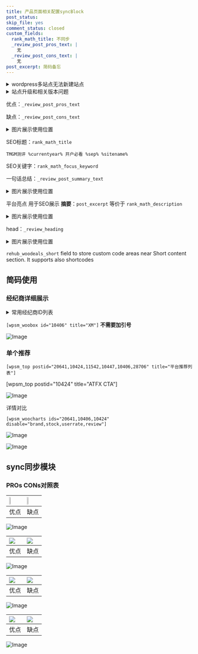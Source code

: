 ```yaml
---
title: 产品页面相关配置syncBlock
post_status: 
skip_file: yes
comment_status: closed
custom_fields:
  rank_math_title: 不同步
  _review_post_pros_text: |
    无
  _review_post_cons_text: |
    无
post_excerpt: 简码备忘
---
```

<details><summary>wordpress多站点无法新建站点</summary>

<li>和报错需要清理cookies一样的原因</li>
<li>wp-config.php里面<code>define( 'SUBDOMAIN_INSTALL', false );//子域名安装</code></li>
<li>新建子站点是用<code>define( 'SUBDOMAIN_INSTALL', true);//子域名安装</code> 完成以后，改成<code>false</code></li>
</details>

<details><summary>站点升级和相关版本问题</summary>

<p>wordpress：5.9.9
woocommerce：7.5.1
出现问题的地方：主题选项里面>><strong>Product layout >>compact style</strong></p>
<p>如何出现没有用过的字段 导致无法保存。先导出配置 然后进行修改，后面再次恢复即可。</p>
<p>出现部分字段无法显示时，需要返回默认布局后，对产品进行保存就好了。</p>
<p></p>
</details>

优点：`_review_post_pros_text`

缺点：`_review_post_cons_text`

<details><summary>图片展示使用位置</summary>

<img src="https://prod-files-secure.s3.us-west-2.amazonaws.com/39ed1227-6d7d-4570-be36-9ccd4a2c4241/f51d3d83-55d4-4bdf-9604-f37ec77ab556/Untitled.png?X-Amz-Algorithm=AWS4-HMAC-SHA256&X-Amz-Content-Sha256=UNSIGNED-PAYLOAD&X-Amz-Credential=ASIAZI2LB466WYKG2BNS%2F20251006%2Fus-west-2%2Fs3%2Faws4_request&X-Amz-Date=20251006T105517Z&X-Amz-Expires=3600&X-Amz-Security-Token=IQoJb3JpZ2luX2VjEPP%2F%2F%2F%2F%2F%2F%2F%2F%2F%2FwEaCXVzLXdlc3QtMiJGMEQCIASYDsPb%2F3N3Dk7BwG%2Fbm7khR0YxEMDJ9%2F0MTq3RgBdXAiBcnz0RhdP76RJPLHEgM1CRfcHS%2Bq6u5tGTGQlg6CQHMCqIBAiL%2F%2F%2F%2F%2F%2F%2F%2F%2F%2F8BEAAaDDYzNzQyMzE4MzgwNSIMvi%2F2gYSSbw%2BxPNGQKtwDUjCp6HZHTcQM2UzqUnroJMs0oQftbi9Vd4HWHgQ03qSkoPSrbTq8fIkqKVfv87iknLTDAaZ8J%2F3Fc519BNa%2FQ5DACY2eXl6VdlZTZquutlbbI%2BFZi%2F1kqEj1GNy6KR3CybCc3I5AhI2X50LDuO67%2FJTE72XZpp6AytO1vBYvUAdoAO1WiOSaeaGztdGO02FvzLWcznq9PIicwqm8AfPpndWyOVMevTOGVk%2BoUbuEzRo2j05rNTaWE5s1VsEvsgaIKOHDR74qcL1fgJG6Y3Rh9mhy44KW7eO29Hc6%2BsdO4iZUnOahYFf2ajVX9OZDEH%2F%2BKxGmxynYv4xOHmtO0iED3xq0rVWTQ1imISVz7RwRy1Hw7vWIpl0%2BZGU6Xap9jR%2BXHVCsSZ83SRf%2F5i3zAZehdUPLGm2tsTYK%2B30ceIs8003i6EAS60c8%2BkEzBsyD2eE0GAe99WHgaBoNPqJY57mljH%2FuSMHVXOvKNW6tMXYpplZdJ1RvjohXmxEqdlM5BS8389wktpPfzyenbg6MnF%2F5Evpy5C5864VP3bfwBqivEsjpD03tS%2B7EJbD5ipteZAGPSBdbbjnCh8Jtx6T1kiQELCoyyK6mHTwCSsm2SOL6BhC3XUyLuORz819omu8wj6%2BOxwY6pgFaGkbPS3itemXC451SB0tTNxGzksfFxWEjw9HsqkUzzZs6sIjt1fbLW2H0rozDAo%2Bo8b1Cna5m%2FiBPeAe%2FBDE4nQBlKGUV34iJDPnHn%2BlyitEcewwqIeWx4OGSTx%2BW3JhQds6duFVjZD%2FPse6CMBrQdO73%2BSLUx%2F3NmekPBqb2jL1QDf3oPt%2B4PlBVugVvWJh1J4Jtjk1uX5wfxH%2Fwu7gnyzRF%2FWSN&X-Amz-Signature=6b024f568ce71087f54aaff7f852225679117ea67390564025e7969f207cca5c&X-Amz-SignedHeaders=host&x-amz-checksum-mode=ENABLED&x-id=GetObject" alt="Image">
</details>

SEO标题：`rank_math_title`

`TMGM测评 %currentyear% 开户必看 %sep% %sitename%`

SEO关键字：`rank_math_focus_keyword`

一句话总结：`_review_post_summary_text`

<details><summary>图片展示使用位置</summary>

<img src="https://prod-files-secure.s3.us-west-2.amazonaws.com/39ed1227-6d7d-4570-be36-9ccd4a2c4241/4b96a922-296c-4f4e-8630-d1c870cbce01/Untitled.png?X-Amz-Algorithm=AWS4-HMAC-SHA256&X-Amz-Content-Sha256=UNSIGNED-PAYLOAD&X-Amz-Credential=ASIAZI2LB4666FDBMV2X%2F20251006%2Fus-west-2%2Fs3%2Faws4_request&X-Amz-Date=20251006T105518Z&X-Amz-Expires=3600&X-Amz-Security-Token=IQoJb3JpZ2luX2VjEPP%2F%2F%2F%2F%2F%2F%2F%2F%2F%2FwEaCXVzLXdlc3QtMiJGMEQCIDfZwCI5tqvhs8PIyuWPZX0qiEu50YqgI6l2W4E379mRAiBRlZloM6aFn%2F5El43Db%2FTwCdJZ%2BYEZWcIkfb6N6VgvvCqIBAiL%2F%2F%2F%2F%2F%2F%2F%2F%2F%2F8BEAAaDDYzNzQyMzE4MzgwNSIMjZiD8F0sV2ecHsAKKtwDKLFSy6sLAr3XuGTlXFpk6peZ6aC1omVogvwl3S0WCUlwN8%2F31TWl7IIwlS%2Fo7RUYymUoeM6NjXWgsCdnREeOuZ8fwrrMrXLsuBKRzvCLWNkY53lejPQoWd%2FgXOm1AJva7zNcBPmSKe7TWd3Yk2s7k4hsMPaxTS94OGJZ0bIorhDWsCDUyg9%2BOg7riiuxnoV0wNAJrZ4shnTwXDZYNC%2B8C4iOfZl5Uk3AjLSMtq1clou2iy6gUSJ6APRecga3xQWtVKpNg7sp%2Fih8vCesauqSwCWSLPb3XYN1xXBn%2FyftaONd%2BZpuHvCK%2FvpJFjNZLlLcRnw5pWjNRm6SAWavInbIdJA71N%2BU1kXkoYcyUCA6LZrqqP3nX9gh9%2F9T3JMFsgo34hvNlBFOsKXwMnYWn6Jg8W6e5eqUevOx%2Fst1n32k98Hxy7qgkLuvLseuUTRYeBZGYL5nV5gxOnv4fI8wK9EfyrzizTTzxDQYCGb50GD7m753XfaLjEEJhWykl%2BkxpGg9q617yS9OWlHOgoY0zBi0mPQCrIVAkhCq7BE9Z%2B%2F%2BIRvigbcnylyvEzKUNNMcsDqYHMZl8%2BAkgRNNFwZ2J3Sb3cDwjy0drPGoA1PbdUsGd4CzC%2FuVI6viB0oia8QwpK%2BOxwY6pgEpaHM8%2FmC%2FJmhLQU2P2V6zcFd1ofYsfu48ZlPx9JjhhH%2FF0e75nMAr1MNJJBPot0tr4ikXan7xyk%2BWVCuRnmaowMHSe3s0%2FCo27r1TfYsSJdtPKYGfFuZtFPze5Pu8Z8hyLLX2a44gDfM8RDMbxz%2BxooDkxqxHv%2FoFVDG%2FDG7Wa9vnkMuAIsEe8u1BKY7Vk43MX5vyWCfOGy8nOzfCga7ahJgMBsFD&X-Amz-Signature=e4ae24045511d104429f1c85506bd4c95b5410c8915f4777c98449f3b8746479&X-Amz-SignedHeaders=host&x-amz-checksum-mode=ENABLED&x-id=GetObject" alt="Image">
</details>

平台亮点 用于SEO展示 **摘要**：`post_excerpt`  等价于 `rank_math_description`

<details><summary>图片展示使用位置</summary>

<img src="https://prod-files-secure.s3.us-west-2.amazonaws.com/39ed1227-6d7d-4570-be36-9ccd4a2c4241/1ee11f63-b60a-4dfe-a7a7-d58ff23b5d88/Untitled.png?X-Amz-Algorithm=AWS4-HMAC-SHA256&X-Amz-Content-Sha256=UNSIGNED-PAYLOAD&X-Amz-Credential=ASIAZI2LB466RFO47BKN%2F20251006%2Fus-west-2%2Fs3%2Faws4_request&X-Amz-Date=20251006T105518Z&X-Amz-Expires=3600&X-Amz-Security-Token=IQoJb3JpZ2luX2VjEPP%2F%2F%2F%2F%2F%2F%2F%2F%2F%2FwEaCXVzLXdlc3QtMiJHMEUCIQDi8fIbXZPfKLi%2BUClhJGkduNea90EJUTQBF1vnNTgL7gIgXOoek0l2FJiUE0MZ0M1grgbCfdsOPVDQNGj6ZyLj6SUqiAQIi%2F%2F%2F%2F%2F%2F%2F%2F%2F%2F%2FARAAGgw2Mzc0MjMxODM4MDUiDI%2BAGORyIc50wSExUircA5Z%2F%2FneeJdej%2BNiWIQGn4VeEBLf%2BJnTb6U80WNQSZM3Hs8YIMD8FRJjZohh8yNVaB4X5hguBdeawrdC45Vit8iZz4g%2B6AzR8LshT61qNOEpSwGyMY%2FYeC8PNg6kxKD0l2CR7iZaZa%2BWGbvN4jhBNcIbTwfo7Cs2lKl5GuPfG8wNSsNkZk%2FV%2FtgBwbGgW6s82Z7wRpKNdvGuP0pL3HsKQWbSR5Nryk78sHf6ekoR1t1dvm%2BtAKlHeuL3oiRYKspfCvvcJ%2Bl%2BR%2FIFHi5J29jrDhcgV%2BFfZQ%2Fy1wvsIoEkCiuzpHL01cK4jjheWKDZtTAFjAxLeHziufy7GACGI5gvqzduE0EhvNoiF6f6Rgynq%2F3pwhr2RGnJyWh64yZvcC1Mp6r5GmCEXxK4jRdiL6uQ0IX2oXZFJBghGcHOXpSZKyE9QvgLoxevhodp8uLf4xSBjYjseDhkoU5uRdRLIVzU1Yefipl5LFQm3PfNj6%2FMOlLvwCe38e3%2ByKuoRcvdeG1RdrVArC9oBa6ACaIurcoX5fDVbFXuUmyeWP9MgqGv7LreSP9z0oUA2HqvHUFf5YkVCznIYyROHwkU%2F7NETHlguWH%2Fhl1352SInqWt5yWjtjn4abHspjaUQ%2FZaB2LeKMOeujscGOqUBWMs5D%2BbttXDuSAV%2BK9YoBCFeMGl2q2ivN7MIG96DOTqeqHeW5aSqqtjK97dylj3LrvYMWow08lNfXaQ6KmUD9AhwJ2T71nrs3X%2B%2BUQ0cdsTPv%2FjX%2FlNZVpklbfj7CPj8ePiWKDm%2Fc7CDfpoY5QLyJhq3Rc7ALvX9UgaQNCVfeQ6xaZirCDAhjjlILCkkOYpxYremGL8OAixf3U9X4Hi99tl%2FcVBS&X-Amz-Signature=1035e36658b9453e7629627b6c2041b2a576da02b586f0bdb24ebe17b2a60a0c&X-Amz-SignedHeaders=host&x-amz-checksum-mode=ENABLED&x-id=GetObject" alt="Image">
<img src="https://prod-files-secure.s3.us-west-2.amazonaws.com/39ed1227-6d7d-4570-be36-9ccd4a2c4241/ad4118b5-78d8-4fbe-801e-3b29b5d99c01/Untitled.png?X-Amz-Algorithm=AWS4-HMAC-SHA256&X-Amz-Content-Sha256=UNSIGNED-PAYLOAD&X-Amz-Credential=ASIAZI2LB466RFO47BKN%2F20251006%2Fus-west-2%2Fs3%2Faws4_request&X-Amz-Date=20251006T105518Z&X-Amz-Expires=3600&X-Amz-Security-Token=IQoJb3JpZ2luX2VjEPP%2F%2F%2F%2F%2F%2F%2F%2F%2F%2FwEaCXVzLXdlc3QtMiJHMEUCIQDi8fIbXZPfKLi%2BUClhJGkduNea90EJUTQBF1vnNTgL7gIgXOoek0l2FJiUE0MZ0M1grgbCfdsOPVDQNGj6ZyLj6SUqiAQIi%2F%2F%2F%2F%2F%2F%2F%2F%2F%2F%2FARAAGgw2Mzc0MjMxODM4MDUiDI%2BAGORyIc50wSExUircA5Z%2F%2FneeJdej%2BNiWIQGn4VeEBLf%2BJnTb6U80WNQSZM3Hs8YIMD8FRJjZohh8yNVaB4X5hguBdeawrdC45Vit8iZz4g%2B6AzR8LshT61qNOEpSwGyMY%2FYeC8PNg6kxKD0l2CR7iZaZa%2BWGbvN4jhBNcIbTwfo7Cs2lKl5GuPfG8wNSsNkZk%2FV%2FtgBwbGgW6s82Z7wRpKNdvGuP0pL3HsKQWbSR5Nryk78sHf6ekoR1t1dvm%2BtAKlHeuL3oiRYKspfCvvcJ%2Bl%2BR%2FIFHi5J29jrDhcgV%2BFfZQ%2Fy1wvsIoEkCiuzpHL01cK4jjheWKDZtTAFjAxLeHziufy7GACGI5gvqzduE0EhvNoiF6f6Rgynq%2F3pwhr2RGnJyWh64yZvcC1Mp6r5GmCEXxK4jRdiL6uQ0IX2oXZFJBghGcHOXpSZKyE9QvgLoxevhodp8uLf4xSBjYjseDhkoU5uRdRLIVzU1Yefipl5LFQm3PfNj6%2FMOlLvwCe38e3%2ByKuoRcvdeG1RdrVArC9oBa6ACaIurcoX5fDVbFXuUmyeWP9MgqGv7LreSP9z0oUA2HqvHUFf5YkVCznIYyROHwkU%2F7NETHlguWH%2Fhl1352SInqWt5yWjtjn4abHspjaUQ%2FZaB2LeKMOeujscGOqUBWMs5D%2BbttXDuSAV%2BK9YoBCFeMGl2q2ivN7MIG96DOTqeqHeW5aSqqtjK97dylj3LrvYMWow08lNfXaQ6KmUD9AhwJ2T71nrs3X%2B%2BUQ0cdsTPv%2FjX%2FlNZVpklbfj7CPj8ePiWKDm%2Fc7CDfpoY5QLyJhq3Rc7ALvX9UgaQNCVfeQ6xaZirCDAhjjlILCkkOYpxYremGL8OAixf3U9X4Hi99tl%2FcVBS&X-Amz-Signature=092636572fd2bcfcb6fa0fc0953cd6e2643dad8a94f908c60d91d4f91f6bcae9&X-Amz-SignedHeaders=host&x-amz-checksum-mode=ENABLED&x-id=GetObject" alt="Image">
<img src="https://prod-files-secure.s3.us-west-2.amazonaws.com/39ed1227-6d7d-4570-be36-9ccd4a2c4241/a38cf7c9-a79c-4b64-9e94-13589fe0758b/Untitled.png?X-Amz-Algorithm=AWS4-HMAC-SHA256&X-Amz-Content-Sha256=UNSIGNED-PAYLOAD&X-Amz-Credential=ASIAZI2LB466RFO47BKN%2F20251006%2Fus-west-2%2Fs3%2Faws4_request&X-Amz-Date=20251006T105518Z&X-Amz-Expires=3600&X-Amz-Security-Token=IQoJb3JpZ2luX2VjEPP%2F%2F%2F%2F%2F%2F%2F%2F%2F%2FwEaCXVzLXdlc3QtMiJHMEUCIQDi8fIbXZPfKLi%2BUClhJGkduNea90EJUTQBF1vnNTgL7gIgXOoek0l2FJiUE0MZ0M1grgbCfdsOPVDQNGj6ZyLj6SUqiAQIi%2F%2F%2F%2F%2F%2F%2F%2F%2F%2F%2FARAAGgw2Mzc0MjMxODM4MDUiDI%2BAGORyIc50wSExUircA5Z%2F%2FneeJdej%2BNiWIQGn4VeEBLf%2BJnTb6U80WNQSZM3Hs8YIMD8FRJjZohh8yNVaB4X5hguBdeawrdC45Vit8iZz4g%2B6AzR8LshT61qNOEpSwGyMY%2FYeC8PNg6kxKD0l2CR7iZaZa%2BWGbvN4jhBNcIbTwfo7Cs2lKl5GuPfG8wNSsNkZk%2FV%2FtgBwbGgW6s82Z7wRpKNdvGuP0pL3HsKQWbSR5Nryk78sHf6ekoR1t1dvm%2BtAKlHeuL3oiRYKspfCvvcJ%2Bl%2BR%2FIFHi5J29jrDhcgV%2BFfZQ%2Fy1wvsIoEkCiuzpHL01cK4jjheWKDZtTAFjAxLeHziufy7GACGI5gvqzduE0EhvNoiF6f6Rgynq%2F3pwhr2RGnJyWh64yZvcC1Mp6r5GmCEXxK4jRdiL6uQ0IX2oXZFJBghGcHOXpSZKyE9QvgLoxevhodp8uLf4xSBjYjseDhkoU5uRdRLIVzU1Yefipl5LFQm3PfNj6%2FMOlLvwCe38e3%2ByKuoRcvdeG1RdrVArC9oBa6ACaIurcoX5fDVbFXuUmyeWP9MgqGv7LreSP9z0oUA2HqvHUFf5YkVCznIYyROHwkU%2F7NETHlguWH%2Fhl1352SInqWt5yWjtjn4abHspjaUQ%2FZaB2LeKMOeujscGOqUBWMs5D%2BbttXDuSAV%2BK9YoBCFeMGl2q2ivN7MIG96DOTqeqHeW5aSqqtjK97dylj3LrvYMWow08lNfXaQ6KmUD9AhwJ2T71nrs3X%2B%2BUQ0cdsTPv%2FjX%2FlNZVpklbfj7CPj8ePiWKDm%2Fc7CDfpoY5QLyJhq3Rc7ALvX9UgaQNCVfeQ6xaZirCDAhjjlILCkkOYpxYremGL8OAixf3U9X4Hi99tl%2FcVBS&X-Amz-Signature=9e3aa65fa6243f50e7ebd414d65b028313aa47152af30a9c1280c942777e715c&X-Amz-SignedHeaders=host&x-amz-checksum-mode=ENABLED&x-id=GetObject" alt="Image">
<img src="https://prod-files-secure.s3.us-west-2.amazonaws.com/39ed1227-6d7d-4570-be36-9ccd4a2c4241/7da6fc1e-d2ac-42ae-8c75-cb5749aa18f6/Untitled.png?X-Amz-Algorithm=AWS4-HMAC-SHA256&X-Amz-Content-Sha256=UNSIGNED-PAYLOAD&X-Amz-Credential=ASIAZI2LB466RFO47BKN%2F20251006%2Fus-west-2%2Fs3%2Faws4_request&X-Amz-Date=20251006T105518Z&X-Amz-Expires=3600&X-Amz-Security-Token=IQoJb3JpZ2luX2VjEPP%2F%2F%2F%2F%2F%2F%2F%2F%2F%2FwEaCXVzLXdlc3QtMiJHMEUCIQDi8fIbXZPfKLi%2BUClhJGkduNea90EJUTQBF1vnNTgL7gIgXOoek0l2FJiUE0MZ0M1grgbCfdsOPVDQNGj6ZyLj6SUqiAQIi%2F%2F%2F%2F%2F%2F%2F%2F%2F%2F%2FARAAGgw2Mzc0MjMxODM4MDUiDI%2BAGORyIc50wSExUircA5Z%2F%2FneeJdej%2BNiWIQGn4VeEBLf%2BJnTb6U80WNQSZM3Hs8YIMD8FRJjZohh8yNVaB4X5hguBdeawrdC45Vit8iZz4g%2B6AzR8LshT61qNOEpSwGyMY%2FYeC8PNg6kxKD0l2CR7iZaZa%2BWGbvN4jhBNcIbTwfo7Cs2lKl5GuPfG8wNSsNkZk%2FV%2FtgBwbGgW6s82Z7wRpKNdvGuP0pL3HsKQWbSR5Nryk78sHf6ekoR1t1dvm%2BtAKlHeuL3oiRYKspfCvvcJ%2Bl%2BR%2FIFHi5J29jrDhcgV%2BFfZQ%2Fy1wvsIoEkCiuzpHL01cK4jjheWKDZtTAFjAxLeHziufy7GACGI5gvqzduE0EhvNoiF6f6Rgynq%2F3pwhr2RGnJyWh64yZvcC1Mp6r5GmCEXxK4jRdiL6uQ0IX2oXZFJBghGcHOXpSZKyE9QvgLoxevhodp8uLf4xSBjYjseDhkoU5uRdRLIVzU1Yefipl5LFQm3PfNj6%2FMOlLvwCe38e3%2ByKuoRcvdeG1RdrVArC9oBa6ACaIurcoX5fDVbFXuUmyeWP9MgqGv7LreSP9z0oUA2HqvHUFf5YkVCznIYyROHwkU%2F7NETHlguWH%2Fhl1352SInqWt5yWjtjn4abHspjaUQ%2FZaB2LeKMOeujscGOqUBWMs5D%2BbttXDuSAV%2BK9YoBCFeMGl2q2ivN7MIG96DOTqeqHeW5aSqqtjK97dylj3LrvYMWow08lNfXaQ6KmUD9AhwJ2T71nrs3X%2B%2BUQ0cdsTPv%2FjX%2FlNZVpklbfj7CPj8ePiWKDm%2Fc7CDfpoY5QLyJhq3Rc7ALvX9UgaQNCVfeQ6xaZirCDAhjjlILCkkOYpxYremGL8OAixf3U9X4Hi99tl%2FcVBS&X-Amz-Signature=7a5a6dc05d9f4653f8feb10474f6a6b7b643607fac211359f6421971ec22bda5&X-Amz-SignedHeaders=host&x-amz-checksum-mode=ENABLED&x-id=GetObject" alt="Image">
<img src="https://prod-files-secure.s3.us-west-2.amazonaws.com/39ed1227-6d7d-4570-be36-9ccd4a2c4241/7e97f40a-eaee-47f5-b2f9-475f96808fa7/Untitled.png?X-Amz-Algorithm=AWS4-HMAC-SHA256&X-Amz-Content-Sha256=UNSIGNED-PAYLOAD&X-Amz-Credential=ASIAZI2LB466RFO47BKN%2F20251006%2Fus-west-2%2Fs3%2Faws4_request&X-Amz-Date=20251006T105518Z&X-Amz-Expires=3600&X-Amz-Security-Token=IQoJb3JpZ2luX2VjEPP%2F%2F%2F%2F%2F%2F%2F%2F%2F%2FwEaCXVzLXdlc3QtMiJHMEUCIQDi8fIbXZPfKLi%2BUClhJGkduNea90EJUTQBF1vnNTgL7gIgXOoek0l2FJiUE0MZ0M1grgbCfdsOPVDQNGj6ZyLj6SUqiAQIi%2F%2F%2F%2F%2F%2F%2F%2F%2F%2F%2FARAAGgw2Mzc0MjMxODM4MDUiDI%2BAGORyIc50wSExUircA5Z%2F%2FneeJdej%2BNiWIQGn4VeEBLf%2BJnTb6U80WNQSZM3Hs8YIMD8FRJjZohh8yNVaB4X5hguBdeawrdC45Vit8iZz4g%2B6AzR8LshT61qNOEpSwGyMY%2FYeC8PNg6kxKD0l2CR7iZaZa%2BWGbvN4jhBNcIbTwfo7Cs2lKl5GuPfG8wNSsNkZk%2FV%2FtgBwbGgW6s82Z7wRpKNdvGuP0pL3HsKQWbSR5Nryk78sHf6ekoR1t1dvm%2BtAKlHeuL3oiRYKspfCvvcJ%2Bl%2BR%2FIFHi5J29jrDhcgV%2BFfZQ%2Fy1wvsIoEkCiuzpHL01cK4jjheWKDZtTAFjAxLeHziufy7GACGI5gvqzduE0EhvNoiF6f6Rgynq%2F3pwhr2RGnJyWh64yZvcC1Mp6r5GmCEXxK4jRdiL6uQ0IX2oXZFJBghGcHOXpSZKyE9QvgLoxevhodp8uLf4xSBjYjseDhkoU5uRdRLIVzU1Yefipl5LFQm3PfNj6%2FMOlLvwCe38e3%2ByKuoRcvdeG1RdrVArC9oBa6ACaIurcoX5fDVbFXuUmyeWP9MgqGv7LreSP9z0oUA2HqvHUFf5YkVCznIYyROHwkU%2F7NETHlguWH%2Fhl1352SInqWt5yWjtjn4abHspjaUQ%2FZaB2LeKMOeujscGOqUBWMs5D%2BbttXDuSAV%2BK9YoBCFeMGl2q2ivN7MIG96DOTqeqHeW5aSqqtjK97dylj3LrvYMWow08lNfXaQ6KmUD9AhwJ2T71nrs3X%2B%2BUQ0cdsTPv%2FjX%2FlNZVpklbfj7CPj8ePiWKDm%2Fc7CDfpoY5QLyJhq3Rc7ALvX9UgaQNCVfeQ6xaZirCDAhjjlILCkkOYpxYremGL8OAixf3U9X4Hi99tl%2FcVBS&X-Amz-Signature=3a5ffb1c845a9fc6332c96eeda884bf17b2f6428df0406bf693fdb446da0444a&X-Amz-SignedHeaders=host&x-amz-checksum-mode=ENABLED&x-id=GetObject" alt="Image">
</details>

head：`_review_heading`

<details><summary>图片展示使用位置</summary>

<img src="https://prod-files-secure.s3.us-west-2.amazonaws.com/39ed1227-6d7d-4570-be36-9ccd4a2c4241/3a4650ad-9887-415c-889a-edd51fa54f27/Untitled.png?X-Amz-Algorithm=AWS4-HMAC-SHA256&X-Amz-Content-Sha256=UNSIGNED-PAYLOAD&X-Amz-Credential=ASIAZI2LB466XJ6NHOXP%2F20251006%2Fus-west-2%2Fs3%2Faws4_request&X-Amz-Date=20251006T105518Z&X-Amz-Expires=3600&X-Amz-Security-Token=IQoJb3JpZ2luX2VjEPP%2F%2F%2F%2F%2F%2F%2F%2F%2F%2FwEaCXVzLXdlc3QtMiJHMEUCIQCEOTUxKtC5Y50vKY1M9yD3%2B2cNGuvnHRGZWkh2ugifwgIgeBfyLwCbmGsww1yvhbELHMSal6cZHwvWI6aMBBcmyzkqiAQIi%2F%2F%2F%2F%2F%2F%2F%2F%2F%2F%2FARAAGgw2Mzc0MjMxODM4MDUiDMA8M81Sn8lRTmumnCrcA9hngrryi1l4QwVoMd1FK3Hn3YXWcKeiq7hlcmhK611460LYOUeuJE2L6BnO0a9iOe4Nfp9jT8kDNKCVxDtIDIpXwJ87Q3wWglt3c3srDyYVRUj8vdrBsqxIPbQ7NZQWM%2Fnh57Pz6959ROf7d%2FRUF%2FpNk%2F4cMBmMV5LUT%2BbmKw0I1%2BjUOpJB6VFF3onvRiCLinIv7u98g1oq9kT90MZylUxAHSrcfdfffYCl96cHMXr2%2BHPrzED4KQlUcdkYqSVwRvX6qTyj4eXIxi2p8IoeQ5yoixVRyDPBUqOXiggJcRV%2Fnz9eB%2BIrcAuL8icYTnpB2YTnvDUOiuoMD3zcfe0nXtfY9vIy65PNfqxsEldv5DAN8HXQLVGSrYFlnai56JIn4jVKHTyjA4TYvwve5ucLgu5Sh7LOXXBOCjENQOrtblSk7PPAK%2B%2BVp3r3yE5uZiX6maXHOeHuxdv09d3ckJ3WUvaOcwlZqRnSAFmihdLf15%2FZ3CufjEgVNz5Nrb1v2oU%2BmMja8e5TDLTmMNZGbF50IyEIrrqaqVvlfZb80TElo8OZUAK8MAeRrbB5M%2Fpl9%2FgVj5jr0GQP61kzJwKG51qMdkEmjf6Xuh4joxRlKqA1uRtrZqY%2F3glGo3L%2FZ3vWMO6vjscGOqUB7tk68ZHiX3LTRUg5zsydLuDBkYyi62nC9wAlIX7NGKLpIEiiAC1gSID8X9BY%2BGyw0e2p2UCUbI984PdNm1Hab3oBt%2FpJjrsHSX4wgHHjgAvSehhl8lZJkCYD75pkTSHycIhjWrakRTZVkSA2pNPf%2B3KsRYmAiz7CxFf3C3Y9wm8cyrXqxpAd8nrRnnSY417YZRA5gjaX%2BvP7TMbvwJfdBBguYjFY&X-Amz-Signature=24a461615cb6099c58e28d2350ef6bd7c38568e5d7999d31e96b3eb4fb382b9e&X-Amz-SignedHeaders=host&x-amz-checksum-mode=ENABLED&x-id=GetObject" alt="Image">
</details>

`rehub_woodeals_short`	field to store custom code areas near Short content section. It supports also shortcodes



## 简码使用

### 经纪商详细展示

<details><summary>常用经纪商ID列表</summary>

<pre><code class="php">嘉盛 ===> 20641  [wpsm_woobox id="20641" title="嘉盛"]
易信easymarkets ===> 11542  [wpsm_woobox id="11542" title="易信easymarkets"]
ATFX外汇 ===> 10424  [wpsm_woobox id="10424" title="ATFX"]
XM ===> 10406  [wpsm_woobox id="10406" title="XM"]
TMGM ===> 29622  [wpsm_woobox id="29622" title="TMGM"]
HYCM ===> 10447  [wpsm_woobox id="10447" title="HYCM"]
fpmarkets澳福外汇 ===> 20639  [wpsm_woobox id="20639" title="fpmarkets澳福外汇"]</code></pre>
</details>

`[wpsm_woobox id="10406" title="XM"]` **不需要加引号**

![Image](https://prod-files-secure.s3.us-west-2.amazonaws.com/39ed1227-6d7d-4570-be36-9ccd4a2c4241/4f898f9d-0fa7-4e43-acd3-ac6bc7be575a/Untitled.png?X-Amz-Algorithm=AWS4-HMAC-SHA256&X-Amz-Content-Sha256=UNSIGNED-PAYLOAD&X-Amz-Credential=ASIAZI2LB4663GD45ZMK%2F20251006%2Fus-west-2%2Fs3%2Faws4_request&X-Amz-Date=20251006T105516Z&X-Amz-Expires=3600&X-Amz-Security-Token=IQoJb3JpZ2luX2VjEPP%2F%2F%2F%2F%2F%2F%2F%2F%2F%2FwEaCXVzLXdlc3QtMiJIMEYCIQDxNmuxxgqzCXG9hLHv7gWQhYNLgPQup1uBIc2dJrphtgIhAPeDaeCYEFOXvbVLFZgRIFVcYfI%2BMAAYQWKVlHFq7ahAKogECIv%2F%2F%2F%2F%2F%2F%2F%2F%2F%2FwEQABoMNjM3NDIzMTgzODA1IgwZ4i1mCK04cH4aW%2Bgq3AO6Hmr4dQgxQ77KL7x7MvrW3mm3qcI5jGu%2BXMeoJe1%2Fq%2Bje9uLuH8cWFyARMjjPjJyEZafntM1PlmN6Fs6U9hq2xckCJpP2djhzYCNkLstFgY%2BdB0C%2BDldn98o4YDEhtZz4hCLL5O1iPj5Aoa9qqiUdkRmUVWRnJff6JSvW5SEqRr6btri5XwBumGIYeHEe6Yq1DjxTREEv72pV12jo75UUqOHLttzLu9P%2Bz6cTeNenBeqb4nNMuB81fXFoe7LX%2BZR7hVq2Mv%2F5VO1gXg9HaLEBGTBrEd4JPRWjOUl03nXOEevB7ezGJV8Qn4pijucI6FfCy4MrtOVypkpx8pBAweMU8Yi3yE4TyjQIUZO5lOnoSB2xvMSBR%2FgdUSuUM8oQy7M2Ji9GVGjME0W8FyaXV28Z%2BxM%2Fl8h2fbjnELPC5TOVYEWwS%2FsHPaM2OhF2Wqee6y%2FCANKI1hGyNB1kTXffyqJ1%2F3X3Oyd5N%2BnoNRvIOiNWlmHXYGS%2BxWezpZDRao1zSGDZIIhFFE6Nj8cLQIhkXXAY25BOaiKGC9kWYsDDgY%2Fr2qenQExmR%2FI%2BtuTFSPpcjpDT2bbyfP1Q6%2FNNqUcfui9Mes%2B2sSRQpQexZ3ULxGehy55arpXYtqCX4nlkUzCbr47HBjqkATeuOfoSgS%2BwW4mE4hIrMCZ7J1srbl%2FOdZt4fDIVMDeChbD9LeXYRftHrbZIpDs6eVJgV9AxHpZV3fSvDGCnW4vyNUxndTagKJY7czMIi%2FM%2FnsO0NJLwvSSKI04uCyDYMzWbx43SEAN7XcehgeL3rNW1LDa1nUFtcB0tt8ecrmz6%2FnndeFecQovvIOEn%2BBbx6nL4OvnGO0IM41wqTsZ38B1oUBq7&X-Amz-Signature=03f95a5ae905e0cde47efe1a2913eacf9cfc57f1150f3ee5fb658bc5b16d418b&X-Amz-SignedHeaders=host&x-amz-checksum-mode=ENABLED&x-id=GetObject)

### 单个推荐
`[wpsm_top postid="20641,10424,11542,10447,10406,28706" title="平台推荐列表"]`

[wpsm_top postid="10424" title="ATFX CTA"]

![Image](https://prod-files-secure.s3.us-west-2.amazonaws.com/39ed1227-6d7d-4570-be36-9ccd4a2c4241/5ac620dc-51a8-48b6-b55d-91f47299193c/Untitled.png?X-Amz-Algorithm=AWS4-HMAC-SHA256&X-Amz-Content-Sha256=UNSIGNED-PAYLOAD&X-Amz-Credential=ASIAZI2LB4663GD45ZMK%2F20251006%2Fus-west-2%2Fs3%2Faws4_request&X-Amz-Date=20251006T105516Z&X-Amz-Expires=3600&X-Amz-Security-Token=IQoJb3JpZ2luX2VjEPP%2F%2F%2F%2F%2F%2F%2F%2F%2F%2FwEaCXVzLXdlc3QtMiJIMEYCIQDxNmuxxgqzCXG9hLHv7gWQhYNLgPQup1uBIc2dJrphtgIhAPeDaeCYEFOXvbVLFZgRIFVcYfI%2BMAAYQWKVlHFq7ahAKogECIv%2F%2F%2F%2F%2F%2F%2F%2F%2F%2FwEQABoMNjM3NDIzMTgzODA1IgwZ4i1mCK04cH4aW%2Bgq3AO6Hmr4dQgxQ77KL7x7MvrW3mm3qcI5jGu%2BXMeoJe1%2Fq%2Bje9uLuH8cWFyARMjjPjJyEZafntM1PlmN6Fs6U9hq2xckCJpP2djhzYCNkLstFgY%2BdB0C%2BDldn98o4YDEhtZz4hCLL5O1iPj5Aoa9qqiUdkRmUVWRnJff6JSvW5SEqRr6btri5XwBumGIYeHEe6Yq1DjxTREEv72pV12jo75UUqOHLttzLu9P%2Bz6cTeNenBeqb4nNMuB81fXFoe7LX%2BZR7hVq2Mv%2F5VO1gXg9HaLEBGTBrEd4JPRWjOUl03nXOEevB7ezGJV8Qn4pijucI6FfCy4MrtOVypkpx8pBAweMU8Yi3yE4TyjQIUZO5lOnoSB2xvMSBR%2FgdUSuUM8oQy7M2Ji9GVGjME0W8FyaXV28Z%2BxM%2Fl8h2fbjnELPC5TOVYEWwS%2FsHPaM2OhF2Wqee6y%2FCANKI1hGyNB1kTXffyqJ1%2F3X3Oyd5N%2BnoNRvIOiNWlmHXYGS%2BxWezpZDRao1zSGDZIIhFFE6Nj8cLQIhkXXAY25BOaiKGC9kWYsDDgY%2Fr2qenQExmR%2FI%2BtuTFSPpcjpDT2bbyfP1Q6%2FNNqUcfui9Mes%2B2sSRQpQexZ3ULxGehy55arpXYtqCX4nlkUzCbr47HBjqkATeuOfoSgS%2BwW4mE4hIrMCZ7J1srbl%2FOdZt4fDIVMDeChbD9LeXYRftHrbZIpDs6eVJgV9AxHpZV3fSvDGCnW4vyNUxndTagKJY7czMIi%2FM%2FnsO0NJLwvSSKI04uCyDYMzWbx43SEAN7XcehgeL3rNW1LDa1nUFtcB0tt8ecrmz6%2FnndeFecQovvIOEn%2BBbx6nL4OvnGO0IM41wqTsZ38B1oUBq7&X-Amz-Signature=431cca9646a0ef5438f740a4da6020b36e72798785d430992b758b253e1ba3fc&X-Amz-SignedHeaders=host&x-amz-checksum-mode=ENABLED&x-id=GetObject)

详情对比

`[wpsm_woocharts ids="20641,10406,10424" disable="brand,stock,userrate,review"]`

![Image](https://prod-files-secure.s3.us-west-2.amazonaws.com/39ed1227-6d7d-4570-be36-9ccd4a2c4241/bf3ba45f-b9f3-4295-8aef-b4a495fd25f4/Untitled.png?X-Amz-Algorithm=AWS4-HMAC-SHA256&X-Amz-Content-Sha256=UNSIGNED-PAYLOAD&X-Amz-Credential=ASIAZI2LB4663GD45ZMK%2F20251006%2Fus-west-2%2Fs3%2Faws4_request&X-Amz-Date=20251006T105516Z&X-Amz-Expires=3600&X-Amz-Security-Token=IQoJb3JpZ2luX2VjEPP%2F%2F%2F%2F%2F%2F%2F%2F%2F%2FwEaCXVzLXdlc3QtMiJIMEYCIQDxNmuxxgqzCXG9hLHv7gWQhYNLgPQup1uBIc2dJrphtgIhAPeDaeCYEFOXvbVLFZgRIFVcYfI%2BMAAYQWKVlHFq7ahAKogECIv%2F%2F%2F%2F%2F%2F%2F%2F%2F%2FwEQABoMNjM3NDIzMTgzODA1IgwZ4i1mCK04cH4aW%2Bgq3AO6Hmr4dQgxQ77KL7x7MvrW3mm3qcI5jGu%2BXMeoJe1%2Fq%2Bje9uLuH8cWFyARMjjPjJyEZafntM1PlmN6Fs6U9hq2xckCJpP2djhzYCNkLstFgY%2BdB0C%2BDldn98o4YDEhtZz4hCLL5O1iPj5Aoa9qqiUdkRmUVWRnJff6JSvW5SEqRr6btri5XwBumGIYeHEe6Yq1DjxTREEv72pV12jo75UUqOHLttzLu9P%2Bz6cTeNenBeqb4nNMuB81fXFoe7LX%2BZR7hVq2Mv%2F5VO1gXg9HaLEBGTBrEd4JPRWjOUl03nXOEevB7ezGJV8Qn4pijucI6FfCy4MrtOVypkpx8pBAweMU8Yi3yE4TyjQIUZO5lOnoSB2xvMSBR%2FgdUSuUM8oQy7M2Ji9GVGjME0W8FyaXV28Z%2BxM%2Fl8h2fbjnELPC5TOVYEWwS%2FsHPaM2OhF2Wqee6y%2FCANKI1hGyNB1kTXffyqJ1%2F3X3Oyd5N%2BnoNRvIOiNWlmHXYGS%2BxWezpZDRao1zSGDZIIhFFE6Nj8cLQIhkXXAY25BOaiKGC9kWYsDDgY%2Fr2qenQExmR%2FI%2BtuTFSPpcjpDT2bbyfP1Q6%2FNNqUcfui9Mes%2B2sSRQpQexZ3ULxGehy55arpXYtqCX4nlkUzCbr47HBjqkATeuOfoSgS%2BwW4mE4hIrMCZ7J1srbl%2FOdZt4fDIVMDeChbD9LeXYRftHrbZIpDs6eVJgV9AxHpZV3fSvDGCnW4vyNUxndTagKJY7czMIi%2FM%2FnsO0NJLwvSSKI04uCyDYMzWbx43SEAN7XcehgeL3rNW1LDa1nUFtcB0tt8ecrmz6%2FnndeFecQovvIOEn%2BBbx6nL4OvnGO0IM41wqTsZ38B1oUBq7&X-Amz-Signature=fac6a8b795424867eafb93c8417abfeef3e3930dd0d7969e9d2dce75cd98410f&X-Amz-SignedHeaders=host&x-amz-checksum-mode=ENABLED&x-id=GetObject)

![Image](https://prod-files-secure.s3.us-west-2.amazonaws.com/39ed1227-6d7d-4570-be36-9ccd4a2c4241/30bc56ef-f383-4b48-9768-2ebc9e436ec0/Untitled.png?X-Amz-Algorithm=AWS4-HMAC-SHA256&X-Amz-Content-Sha256=UNSIGNED-PAYLOAD&X-Amz-Credential=ASIAZI2LB4663GD45ZMK%2F20251006%2Fus-west-2%2Fs3%2Faws4_request&X-Amz-Date=20251006T105516Z&X-Amz-Expires=3600&X-Amz-Security-Token=IQoJb3JpZ2luX2VjEPP%2F%2F%2F%2F%2F%2F%2F%2F%2F%2FwEaCXVzLXdlc3QtMiJIMEYCIQDxNmuxxgqzCXG9hLHv7gWQhYNLgPQup1uBIc2dJrphtgIhAPeDaeCYEFOXvbVLFZgRIFVcYfI%2BMAAYQWKVlHFq7ahAKogECIv%2F%2F%2F%2F%2F%2F%2F%2F%2F%2FwEQABoMNjM3NDIzMTgzODA1IgwZ4i1mCK04cH4aW%2Bgq3AO6Hmr4dQgxQ77KL7x7MvrW3mm3qcI5jGu%2BXMeoJe1%2Fq%2Bje9uLuH8cWFyARMjjPjJyEZafntM1PlmN6Fs6U9hq2xckCJpP2djhzYCNkLstFgY%2BdB0C%2BDldn98o4YDEhtZz4hCLL5O1iPj5Aoa9qqiUdkRmUVWRnJff6JSvW5SEqRr6btri5XwBumGIYeHEe6Yq1DjxTREEv72pV12jo75UUqOHLttzLu9P%2Bz6cTeNenBeqb4nNMuB81fXFoe7LX%2BZR7hVq2Mv%2F5VO1gXg9HaLEBGTBrEd4JPRWjOUl03nXOEevB7ezGJV8Qn4pijucI6FfCy4MrtOVypkpx8pBAweMU8Yi3yE4TyjQIUZO5lOnoSB2xvMSBR%2FgdUSuUM8oQy7M2Ji9GVGjME0W8FyaXV28Z%2BxM%2Fl8h2fbjnELPC5TOVYEWwS%2FsHPaM2OhF2Wqee6y%2FCANKI1hGyNB1kTXffyqJ1%2F3X3Oyd5N%2BnoNRvIOiNWlmHXYGS%2BxWezpZDRao1zSGDZIIhFFE6Nj8cLQIhkXXAY25BOaiKGC9kWYsDDgY%2Fr2qenQExmR%2FI%2BtuTFSPpcjpDT2bbyfP1Q6%2FNNqUcfui9Mes%2B2sSRQpQexZ3ULxGehy55arpXYtqCX4nlkUzCbr47HBjqkATeuOfoSgS%2BwW4mE4hIrMCZ7J1srbl%2FOdZt4fDIVMDeChbD9LeXYRftHrbZIpDs6eVJgV9AxHpZV3fSvDGCnW4vyNUxndTagKJY7czMIi%2FM%2FnsO0NJLwvSSKI04uCyDYMzWbx43SEAN7XcehgeL3rNW1LDa1nUFtcB0tt8ecrmz6%2FnndeFecQovvIOEn%2BBbx6nL4OvnGO0IM41wqTsZ38B1oUBq7&X-Amz-Signature=ac4acd9683db2a343a568d9eca7599b4e68db71209ffe7637f8622d8333f50db&X-Amz-SignedHeaders=host&x-amz-checksum-mode=ENABLED&x-id=GetObject)

## sync同步模块

### PROs CONs对照表

| <img src="https://cdn.ifttt.fun/gh/jarlin8/OSS@main/icons/customize/pros.svg" height="auto" width="37.3%"> | <img src="https://cdn.ifttt.fun/gh/jarlin8/OSS@main/icons/customize/cons.svg" height="auto" width="28.8%"> |
| :--- | :--- |
| 优点 | 缺点 |

![Image](https://prod-files-secure.s3.us-west-2.amazonaws.com/39ed1227-6d7d-4570-be36-9ccd4a2c4241/8742b755-dfb5-4004-9a5f-d6e561664bd8/Untitled.png?X-Amz-Algorithm=AWS4-HMAC-SHA256&X-Amz-Content-Sha256=UNSIGNED-PAYLOAD&X-Amz-Credential=ASIAZI2LB4663GD45ZMK%2F20251006%2Fus-west-2%2Fs3%2Faws4_request&X-Amz-Date=20251006T105516Z&X-Amz-Expires=3600&X-Amz-Security-Token=IQoJb3JpZ2luX2VjEPP%2F%2F%2F%2F%2F%2F%2F%2F%2F%2FwEaCXVzLXdlc3QtMiJIMEYCIQDxNmuxxgqzCXG9hLHv7gWQhYNLgPQup1uBIc2dJrphtgIhAPeDaeCYEFOXvbVLFZgRIFVcYfI%2BMAAYQWKVlHFq7ahAKogECIv%2F%2F%2F%2F%2F%2F%2F%2F%2F%2FwEQABoMNjM3NDIzMTgzODA1IgwZ4i1mCK04cH4aW%2Bgq3AO6Hmr4dQgxQ77KL7x7MvrW3mm3qcI5jGu%2BXMeoJe1%2Fq%2Bje9uLuH8cWFyARMjjPjJyEZafntM1PlmN6Fs6U9hq2xckCJpP2djhzYCNkLstFgY%2BdB0C%2BDldn98o4YDEhtZz4hCLL5O1iPj5Aoa9qqiUdkRmUVWRnJff6JSvW5SEqRr6btri5XwBumGIYeHEe6Yq1DjxTREEv72pV12jo75UUqOHLttzLu9P%2Bz6cTeNenBeqb4nNMuB81fXFoe7LX%2BZR7hVq2Mv%2F5VO1gXg9HaLEBGTBrEd4JPRWjOUl03nXOEevB7ezGJV8Qn4pijucI6FfCy4MrtOVypkpx8pBAweMU8Yi3yE4TyjQIUZO5lOnoSB2xvMSBR%2FgdUSuUM8oQy7M2Ji9GVGjME0W8FyaXV28Z%2BxM%2Fl8h2fbjnELPC5TOVYEWwS%2FsHPaM2OhF2Wqee6y%2FCANKI1hGyNB1kTXffyqJ1%2F3X3Oyd5N%2BnoNRvIOiNWlmHXYGS%2BxWezpZDRao1zSGDZIIhFFE6Nj8cLQIhkXXAY25BOaiKGC9kWYsDDgY%2Fr2qenQExmR%2FI%2BtuTFSPpcjpDT2bbyfP1Q6%2FNNqUcfui9Mes%2B2sSRQpQexZ3ULxGehy55arpXYtqCX4nlkUzCbr47HBjqkATeuOfoSgS%2BwW4mE4hIrMCZ7J1srbl%2FOdZt4fDIVMDeChbD9LeXYRftHrbZIpDs6eVJgV9AxHpZV3fSvDGCnW4vyNUxndTagKJY7czMIi%2FM%2FnsO0NJLwvSSKI04uCyDYMzWbx43SEAN7XcehgeL3rNW1LDa1nUFtcB0tt8ecrmz6%2FnndeFecQovvIOEn%2BBbx6nL4OvnGO0IM41wqTsZ38B1oUBq7&X-Amz-Signature=af4142b19054af47528064b68bdc935b773b2ba30531de9f3fee2bbd5b2945f6&X-Amz-SignedHeaders=host&x-amz-checksum-mode=ENABLED&x-id=GetObject)

| <img src="https://cdn.ifttt.fun/gh/jarlin8/OSS@main/icons/customize/pros1.svg" height="auto"> | <img src="https://cdn.ifttt.fun/gh/jarlin8/OSS@main/icons/customize/cons1.svg" height="auto"> |
| :--- | :--- |
| 优点 | 缺点 |

![Image](https://prod-files-secure.s3.us-west-2.amazonaws.com/39ed1227-6d7d-4570-be36-9ccd4a2c4241/806358f8-c9c4-4e17-bb35-c6c76a5397a5/Untitled.png?X-Amz-Algorithm=AWS4-HMAC-SHA256&X-Amz-Content-Sha256=UNSIGNED-PAYLOAD&X-Amz-Credential=ASIAZI2LB4663GD45ZMK%2F20251006%2Fus-west-2%2Fs3%2Faws4_request&X-Amz-Date=20251006T105516Z&X-Amz-Expires=3600&X-Amz-Security-Token=IQoJb3JpZ2luX2VjEPP%2F%2F%2F%2F%2F%2F%2F%2F%2F%2FwEaCXVzLXdlc3QtMiJIMEYCIQDxNmuxxgqzCXG9hLHv7gWQhYNLgPQup1uBIc2dJrphtgIhAPeDaeCYEFOXvbVLFZgRIFVcYfI%2BMAAYQWKVlHFq7ahAKogECIv%2F%2F%2F%2F%2F%2F%2F%2F%2F%2FwEQABoMNjM3NDIzMTgzODA1IgwZ4i1mCK04cH4aW%2Bgq3AO6Hmr4dQgxQ77KL7x7MvrW3mm3qcI5jGu%2BXMeoJe1%2Fq%2Bje9uLuH8cWFyARMjjPjJyEZafntM1PlmN6Fs6U9hq2xckCJpP2djhzYCNkLstFgY%2BdB0C%2BDldn98o4YDEhtZz4hCLL5O1iPj5Aoa9qqiUdkRmUVWRnJff6JSvW5SEqRr6btri5XwBumGIYeHEe6Yq1DjxTREEv72pV12jo75UUqOHLttzLu9P%2Bz6cTeNenBeqb4nNMuB81fXFoe7LX%2BZR7hVq2Mv%2F5VO1gXg9HaLEBGTBrEd4JPRWjOUl03nXOEevB7ezGJV8Qn4pijucI6FfCy4MrtOVypkpx8pBAweMU8Yi3yE4TyjQIUZO5lOnoSB2xvMSBR%2FgdUSuUM8oQy7M2Ji9GVGjME0W8FyaXV28Z%2BxM%2Fl8h2fbjnELPC5TOVYEWwS%2FsHPaM2OhF2Wqee6y%2FCANKI1hGyNB1kTXffyqJ1%2F3X3Oyd5N%2BnoNRvIOiNWlmHXYGS%2BxWezpZDRao1zSGDZIIhFFE6Nj8cLQIhkXXAY25BOaiKGC9kWYsDDgY%2Fr2qenQExmR%2FI%2BtuTFSPpcjpDT2bbyfP1Q6%2FNNqUcfui9Mes%2B2sSRQpQexZ3ULxGehy55arpXYtqCX4nlkUzCbr47HBjqkATeuOfoSgS%2BwW4mE4hIrMCZ7J1srbl%2FOdZt4fDIVMDeChbD9LeXYRftHrbZIpDs6eVJgV9AxHpZV3fSvDGCnW4vyNUxndTagKJY7czMIi%2FM%2FnsO0NJLwvSSKI04uCyDYMzWbx43SEAN7XcehgeL3rNW1LDa1nUFtcB0tt8ecrmz6%2FnndeFecQovvIOEn%2BBbx6nL4OvnGO0IM41wqTsZ38B1oUBq7&X-Amz-Signature=bceea6d41eb069bee9254864fa70f245b8012c8d2600afe5937715c313ab1e50&X-Amz-SignedHeaders=host&x-amz-checksum-mode=ENABLED&x-id=GetObject)

| <img src="https://cdn.ifttt.fun/gh/jarlin8/OSS@main/icons/customize/pros2.svg" height="auto"> | <img src="https://cdn.ifttt.fun/gh/jarlin8/OSS@main/icons/customize/cons2.svg" height="auto"> |
| :--- | :--- |
| 优点 | 缺点 |

![Image](https://prod-files-secure.s3.us-west-2.amazonaws.com/39ed1227-6d7d-4570-be36-9ccd4a2c4241/a9245ec9-70dd-4005-b534-0d54315fc5f3/Untitled.png?X-Amz-Algorithm=AWS4-HMAC-SHA256&X-Amz-Content-Sha256=UNSIGNED-PAYLOAD&X-Amz-Credential=ASIAZI2LB4663GD45ZMK%2F20251006%2Fus-west-2%2Fs3%2Faws4_request&X-Amz-Date=20251006T105516Z&X-Amz-Expires=3600&X-Amz-Security-Token=IQoJb3JpZ2luX2VjEPP%2F%2F%2F%2F%2F%2F%2F%2F%2F%2FwEaCXVzLXdlc3QtMiJIMEYCIQDxNmuxxgqzCXG9hLHv7gWQhYNLgPQup1uBIc2dJrphtgIhAPeDaeCYEFOXvbVLFZgRIFVcYfI%2BMAAYQWKVlHFq7ahAKogECIv%2F%2F%2F%2F%2F%2F%2F%2F%2F%2FwEQABoMNjM3NDIzMTgzODA1IgwZ4i1mCK04cH4aW%2Bgq3AO6Hmr4dQgxQ77KL7x7MvrW3mm3qcI5jGu%2BXMeoJe1%2Fq%2Bje9uLuH8cWFyARMjjPjJyEZafntM1PlmN6Fs6U9hq2xckCJpP2djhzYCNkLstFgY%2BdB0C%2BDldn98o4YDEhtZz4hCLL5O1iPj5Aoa9qqiUdkRmUVWRnJff6JSvW5SEqRr6btri5XwBumGIYeHEe6Yq1DjxTREEv72pV12jo75UUqOHLttzLu9P%2Bz6cTeNenBeqb4nNMuB81fXFoe7LX%2BZR7hVq2Mv%2F5VO1gXg9HaLEBGTBrEd4JPRWjOUl03nXOEevB7ezGJV8Qn4pijucI6FfCy4MrtOVypkpx8pBAweMU8Yi3yE4TyjQIUZO5lOnoSB2xvMSBR%2FgdUSuUM8oQy7M2Ji9GVGjME0W8FyaXV28Z%2BxM%2Fl8h2fbjnELPC5TOVYEWwS%2FsHPaM2OhF2Wqee6y%2FCANKI1hGyNB1kTXffyqJ1%2F3X3Oyd5N%2BnoNRvIOiNWlmHXYGS%2BxWezpZDRao1zSGDZIIhFFE6Nj8cLQIhkXXAY25BOaiKGC9kWYsDDgY%2Fr2qenQExmR%2FI%2BtuTFSPpcjpDT2bbyfP1Q6%2FNNqUcfui9Mes%2B2sSRQpQexZ3ULxGehy55arpXYtqCX4nlkUzCbr47HBjqkATeuOfoSgS%2BwW4mE4hIrMCZ7J1srbl%2FOdZt4fDIVMDeChbD9LeXYRftHrbZIpDs6eVJgV9AxHpZV3fSvDGCnW4vyNUxndTagKJY7czMIi%2FM%2FnsO0NJLwvSSKI04uCyDYMzWbx43SEAN7XcehgeL3rNW1LDa1nUFtcB0tt8ecrmz6%2FnndeFecQovvIOEn%2BBbx6nL4OvnGO0IM41wqTsZ38B1oUBq7&X-Amz-Signature=34dd045c2b26e21c42e2ee182f038f1b0c6ef2ad4c89e40c512a7be83d5fe961&X-Amz-SignedHeaders=host&x-amz-checksum-mode=ENABLED&x-id=GetObject)

| <img src="https://cdn.ifttt.fun/gh/jarlin8/OSS@main/icons/customize/pros3.svg" height="auto"> | <img src="https://cdn.ifttt.fun/gh/jarlin8/OSS@main/icons/customize/cons3.svg" height="auto"> |
| :--- | :--- |
| 优点 | 缺点 |

![Image](https://prod-files-secure.s3.us-west-2.amazonaws.com/39ed1227-6d7d-4570-be36-9ccd4a2c4241/e1e580a2-2e5c-4780-9ff4-19c318fc2284/Untitled.png?X-Amz-Algorithm=AWS4-HMAC-SHA256&X-Amz-Content-Sha256=UNSIGNED-PAYLOAD&X-Amz-Credential=ASIAZI2LB4663GD45ZMK%2F20251006%2Fus-west-2%2Fs3%2Faws4_request&X-Amz-Date=20251006T105516Z&X-Amz-Expires=3600&X-Amz-Security-Token=IQoJb3JpZ2luX2VjEPP%2F%2F%2F%2F%2F%2F%2F%2F%2F%2FwEaCXVzLXdlc3QtMiJIMEYCIQDxNmuxxgqzCXG9hLHv7gWQhYNLgPQup1uBIc2dJrphtgIhAPeDaeCYEFOXvbVLFZgRIFVcYfI%2BMAAYQWKVlHFq7ahAKogECIv%2F%2F%2F%2F%2F%2F%2F%2F%2F%2FwEQABoMNjM3NDIzMTgzODA1IgwZ4i1mCK04cH4aW%2Bgq3AO6Hmr4dQgxQ77KL7x7MvrW3mm3qcI5jGu%2BXMeoJe1%2Fq%2Bje9uLuH8cWFyARMjjPjJyEZafntM1PlmN6Fs6U9hq2xckCJpP2djhzYCNkLstFgY%2BdB0C%2BDldn98o4YDEhtZz4hCLL5O1iPj5Aoa9qqiUdkRmUVWRnJff6JSvW5SEqRr6btri5XwBumGIYeHEe6Yq1DjxTREEv72pV12jo75UUqOHLttzLu9P%2Bz6cTeNenBeqb4nNMuB81fXFoe7LX%2BZR7hVq2Mv%2F5VO1gXg9HaLEBGTBrEd4JPRWjOUl03nXOEevB7ezGJV8Qn4pijucI6FfCy4MrtOVypkpx8pBAweMU8Yi3yE4TyjQIUZO5lOnoSB2xvMSBR%2FgdUSuUM8oQy7M2Ji9GVGjME0W8FyaXV28Z%2BxM%2Fl8h2fbjnELPC5TOVYEWwS%2FsHPaM2OhF2Wqee6y%2FCANKI1hGyNB1kTXffyqJ1%2F3X3Oyd5N%2BnoNRvIOiNWlmHXYGS%2BxWezpZDRao1zSGDZIIhFFE6Nj8cLQIhkXXAY25BOaiKGC9kWYsDDgY%2Fr2qenQExmR%2FI%2BtuTFSPpcjpDT2bbyfP1Q6%2FNNqUcfui9Mes%2B2sSRQpQexZ3ULxGehy55arpXYtqCX4nlkUzCbr47HBjqkATeuOfoSgS%2BwW4mE4hIrMCZ7J1srbl%2FOdZt4fDIVMDeChbD9LeXYRftHrbZIpDs6eVJgV9AxHpZV3fSvDGCnW4vyNUxndTagKJY7czMIi%2FM%2FnsO0NJLwvSSKI04uCyDYMzWbx43SEAN7XcehgeL3rNW1LDa1nUFtcB0tt8ecrmz6%2FnndeFecQovvIOEn%2BBbx6nL4OvnGO0IM41wqTsZ38B1oUBq7&X-Amz-Signature=d9ea07eec6ee30777bebc9d401f07bf098f4a6f4cd4c74055bb858410cc88bbc&X-Amz-SignedHeaders=host&x-amz-checksum-mode=ENABLED&x-id=GetObject)